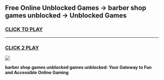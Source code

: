 
## Free Online Unblocked Games → barber shop games unblocked → Unblocked Games
<h3>
<a href="https://premium.freeplayer.one?title=barber_shop_games_unblocked&ref=21F">CLICK TO PLAY</a></h3>
<hr>

<h3>
<a href="https://premium.freeplayer.one?title=barber_shop_games_unblocked&ref=21F">CLICK 2 PLAY</a>
  
</h3>

<a href="https://premium.freeplayer.one?title=barber_shop_games_unblocked&ref=21F/"><img src="https://clearcache.store/games.png"></a>


**barber shop games unblocked games unblocked: Your Gateway to Fun and Accessible Online Gaming**
